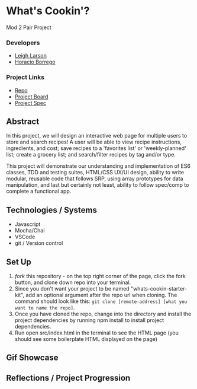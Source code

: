 # What's Cookin'?
Mod 2 Pair Project

### Developers
- [Leigh Larson](https://github.com/leighlars)
- [Horacio Borrego](https://github.com/H-Bo214)

### Project Links
- [Repo](https://github.com/leighlars/whats-cookin-starter-kit)
- [Project Board](https://github.com/leighlars/whats-cookin-starter-kit/projects/1)
- [Project Spec](https://frontend.turing.io/projects/whats-cookin.html)

## Abstract 
In this project, we will design an interactive web page for multiple users to store and search recipes! A user will be able to view recipe instructions, ingredients, and cost; save recipes to a 'favorites list' or 'weekly-planned' list; create a grocery list; and search/filter recipes by tag and/or type.

This project will demonstrate our understanding and implementation of ES6 classes, TDD and testing suites, HTML/CSS UX/UI design, ability to write modular, reusable code that follows SRP, using array prototypes for data manipulation, and last but certainly not least, ability to follow spec/comp to complete a functional app.

## Technologies / Systems
- Javascript
- Mocha/Chai
- VSCode 
- git / Version control

## Set Up 

1. *fork* this repository - on the top right corner of the page, click the fork button, and clone down repo into your terminal. 
2. Since you don't want your project to be named "whats-cookin-starter-kit", add an optional argument after the repo url when cloning. The command should look like this: `git clone [remote-address] [what you want to name the repo]`.
3. Once you have cloned the repo, change into the directory and install the project dependencies by running npm install to install project dependencies.
4. Run open src/index.html in the terminal to see the HTML page (you should see some boilerplate HTML displayed on the page)

## Gif Showcase

## Reflections / Project Progression
